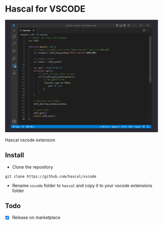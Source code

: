# Hascal for VSCODE

![capture](Capture.PNG)

Hascal vscode extension

## Install
- Clone the repository
```
git clone https://github.com/hascal/vscode
```
- Rename `vscode` folder to `hascal` and copy it to your vscode extensions folder

## Todo

- [X] Release on marketplace
